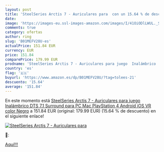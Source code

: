 ```yaml
---
layout: post
title: 'SteelSeries Arctis 7 - Auriculares para  con un 15.64 % de descuento'
date: 
image: 'https://images-eu.ssl-images-amazon.com/images/I/41OiODlLWUL._SL200_.jpg'
comments: true
category: ofertas
author: ring
slug: 'B01MEFV28U-es'
actualPrice: 151.84 EUR
currency: EUR
price: 151.84
comparePrice: 179.99 EUR
prodname: 'SteelSeries Arctis 7 - Auriculares para juego  Inalámbrico  DTS 7.1 Surround para PC  Mac  PlayStation 4  Android  iOS  VR  color Negro'
country: 'es'
flag: '🇪🇸'
buyurl: 'https://www.amazon.es/dp/B01MEFV28U/?tag=tolees-21'
descuento: '15.64'
average: '151.84'
---
```


En este momento está [SteelSeries Arctis 7 - Auriculares para juego  Inalámbrico  DTS 7.1 Surround para PC  Mac  PlayStation 4  Android  iOS  VR  color Negro](https://www.amazon.es/dp/B01MEFV28U/?tag=tolees-21) a 151.84 EUR (original: 179.99 EUR) (15.64 %  de descuento) en el siguiente enlace!

[![SteelSeries Arctis 7 - Auriculares para ](https://images-eu.ssl-images-amazon.com/images/I/41OiODlLWUL._SL200_.jpg)](https://www.amazon.es/dp/B01MEFV28U/?tag=tolees-21)

🔎:


[Aquí!!!](https://www.amazon.es/dp/B01MEFV28U/?tag=tolees-21)
